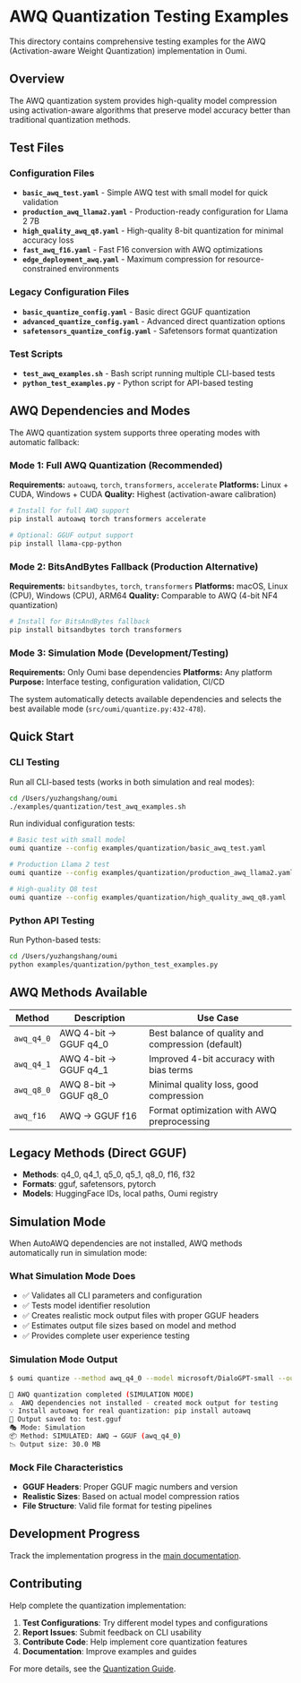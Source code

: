 # AWQ Quantization Testing Examples

This directory contains comprehensive testing examples for the AWQ (Activation-aware Weight Quantization) implementation in Oumi.

## Overview

The AWQ quantization system provides high-quality model compression using activation-aware algorithms that preserve model accuracy better than traditional quantization methods.

## Test Files

### Configuration Files

- **`basic_awq_test.yaml`** - Simple AWQ test with small model for quick validation
- **`production_awq_llama2.yaml`** - Production-ready configuration for Llama 2 7B
- **`high_quality_awq_q8.yaml`** - High-quality 8-bit quantization for minimal accuracy loss  
- **`fast_awq_f16.yaml`** - Fast F16 conversion with AWQ optimizations
- **`edge_deployment_awq.yaml`** - Maximum compression for resource-constrained environments

### Legacy Configuration Files
- **`basic_quantize_config.yaml`** - Basic direct GGUF quantization
- **`advanced_quantize_config.yaml`** - Advanced direct quantization options
- **`safetensors_quantize_config.yaml`** - Safetensors format quantization

### Test Scripts

- **`test_awq_examples.sh`** - Bash script running multiple CLI-based tests
- **`python_test_examples.py`** - Python script for API-based testing

## AWQ Dependencies and Modes

The AWQ quantization system supports three operating modes with automatic fallback:

### Mode 1: Full AWQ Quantization (Recommended)
**Requirements:** `autoawq`, `torch`, `transformers`, `accelerate`
**Platforms:** Linux + CUDA, Windows + CUDA
**Quality:** Highest (activation-aware calibration)

```bash
# Install for full AWQ support
pip install autoawq torch transformers accelerate

# Optional: GGUF output support
pip install llama-cpp-python
```

### Mode 2: BitsAndBytes Fallback (Production Alternative)
**Requirements:** `bitsandbytes`, `torch`, `transformers`
**Platforms:** macOS, Linux (CPU), Windows (CPU), ARM64
**Quality:** Comparable to AWQ (4-bit NF4 quantization)

```bash
# Install for BitsAndBytes fallback
pip install bitsandbytes torch transformers
```

### Mode 3: Simulation Mode (Development/Testing)
**Requirements:** Only Oumi base dependencies
**Platforms:** Any platform
**Purpose:** Interface testing, configuration validation, CI/CD

The system automatically detects available dependencies and selects the best available mode (`src/oumi/quantize.py:432-478`).

## Quick Start

### CLI Testing

Run all CLI-based tests (works in both simulation and real modes):

```bash
cd /Users/yuzhangshang/oumi
./examples/quantization/test_awq_examples.sh
```

Run individual configuration tests:

```bash
# Basic test with small model
oumi quantize --config examples/quantization/basic_awq_test.yaml

# Production Llama 2 test
oumi quantize --config examples/quantization/production_awq_llama2.yaml

# High-quality Q8 test  
oumi quantize --config examples/quantization/high_quality_awq_q8.yaml
```

### Python API Testing

Run Python-based tests:

```bash
cd /Users/yuzhangshang/oumi
python examples/quantization/python_test_examples.py
```

## AWQ Methods Available

| Method | Description | Use Case |
|--------|-------------|----------|
| `awq_q4_0` | AWQ 4-bit → GGUF q4_0 | Best balance of quality and compression (default) |
| `awq_q4_1` | AWQ 4-bit → GGUF q4_1 | Improved 4-bit accuracy with bias terms |
| `awq_q8_0` | AWQ 8-bit → GGUF q8_0 | Minimal quality loss, good compression |
| `awq_f16` | AWQ → GGUF f16 | Format optimization with AWQ preprocessing |

## Legacy Methods (Direct GGUF)

- **Methods**: q4_0, q4_1, q5_0, q5_1, q8_0, f16, f32
- **Formats**: gguf, safetensors, pytorch
- **Models**: HuggingFace IDs, local paths, Oumi registry

## Simulation Mode

When AutoAWQ dependencies are not installed, AWQ methods automatically run in simulation mode:

### What Simulation Mode Does
- ✅ Validates all CLI parameters and configuration
- ✅ Tests model identifier resolution
- ✅ Creates realistic mock output files with proper GGUF headers
- ✅ Estimates output file sizes based on model and method
- ✅ Provides complete user experience testing

### Simulation Mode Output
```bash
$ oumi quantize --method awq_q4_0 --model microsoft/DialoGPT-small --output test.gguf

🔧 AWQ quantization completed (SIMULATION MODE)
⚠️  AWQ dependencies not installed - created mock output for testing
💡 Install autoawq for real quantization: pip install autoawq
📁 Output saved to: test.gguf
🎭 Mode: Simulation
📦 Method: SIMULATED: AWQ → GGUF (awq_q4_0)
📉 Output size: 30.0 MB
```

### Mock File Characteristics
- **GGUF Headers**: Proper GGUF magic numbers and version
- **Realistic Sizes**: Based on actual model compression ratios
- **File Structure**: Valid file format for testing pipelines

## Development Progress

Track the implementation progress in the [main documentation](../../docs/quantization_guide.md#development-roadmap).

## Contributing

Help complete the quantization implementation:

1. **Test Configurations**: Try different model types and configurations
2. **Report Issues**: Submit feedback on CLI usability
3. **Contribute Code**: Help implement core quantization features
4. **Documentation**: Improve examples and guides

For more details, see the [Quantization Guide](../../docs/quantization_guide.md).
